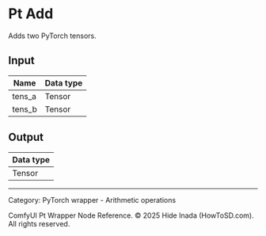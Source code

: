 # Pt Add
Adds two PyTorch tensors.

## Input
| Name | Data type |
|---|---|
| tens_a | Tensor |
| tens_b | Tensor |

## Output
| Data type |
|---|
| Tensor |

<HR>
Category: PyTorch wrapper - Arithmetic operations

ComfyUI Pt Wrapper Node Reference. © 2025 Hide Inada (HowToSD.com). All rights reserved.

